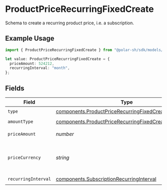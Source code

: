 # ProductPriceRecurringFixedCreate

Schema to create a recurring product price, i.e. a subscription.

## Example Usage

```typescript
import { ProductPriceRecurringFixedCreate } from "@polar-sh/sdk/models/components";

let value: ProductPriceRecurringFixedCreate = {
  priceAmount: 524212,
  recurringInterval: "month",
};
```

## Fields

| Field                                                                                                                          | Type                                                                                                                           | Required                                                                                                                       | Description                                                                                                                    |
| ------------------------------------------------------------------------------------------------------------------------------ | ------------------------------------------------------------------------------------------------------------------------------ | ------------------------------------------------------------------------------------------------------------------------------ | ------------------------------------------------------------------------------------------------------------------------------ |
| `type`                                                                                                                         | [components.ProductPriceRecurringFixedCreateType](../../models/components/productpricerecurringfixedcreatetype.md)             | :heavy_check_mark:                                                                                                             | N/A                                                                                                                            |
| `amountType`                                                                                                                   | [components.ProductPriceRecurringFixedCreateAmountType](../../models/components/productpricerecurringfixedcreateamounttype.md) | :heavy_check_mark:                                                                                                             | N/A                                                                                                                            |
| `priceAmount`                                                                                                                  | *number*                                                                                                                       | :heavy_check_mark:                                                                                                             | The price in cents.                                                                                                            |
| `priceCurrency`                                                                                                                | *string*                                                                                                                       | :heavy_minus_sign:                                                                                                             | The currency. Currently, only `usd` is supported.                                                                              |
| `recurringInterval`                                                                                                            | [components.SubscriptionRecurringInterval](../../models/components/subscriptionrecurringinterval.md)                           | :heavy_check_mark:                                                                                                             | N/A                                                                                                                            |